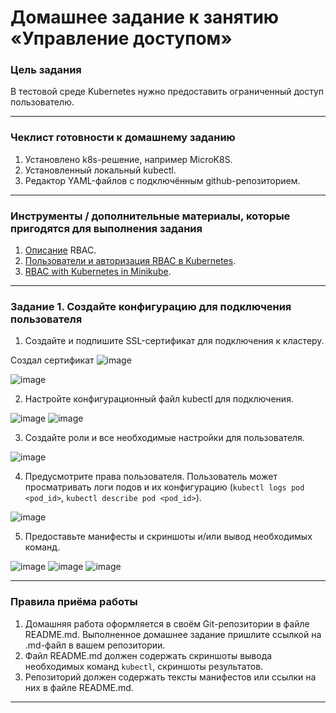 # Домашнее задание к занятию «Управление доступом»

### Цель задания

В тестовой среде Kubernetes нужно предоставить ограниченный доступ пользователю.

------

### Чеклист готовности к домашнему заданию

1. Установлено k8s-решение, например MicroK8S.
2. Установленный локальный kubectl.
3. Редактор YAML-файлов с подключённым github-репозиторием.

------

### Инструменты / дополнительные материалы, которые пригодятся для выполнения задания

1. [Описание](https://kubernetes.io/docs/reference/access-authn-authz/rbac/) RBAC.
2. [Пользователи и авторизация RBAC в Kubernetes](https://habr.com/ru/company/flant/blog/470503/).
3. [RBAC with Kubernetes in Minikube](https://medium.com/@HoussemDellai/rbac-with-kubernetes-in-minikube-4deed658ea7b).

------

### Задание 1. Создайте конфигурацию для подключения пользователя

1. Создайте и подпишите SSL-сертификат для подключения к кластеру.

Создал сертификат
![image](https://github.com/user-attachments/assets/f5c29006-65dd-4744-87e2-5d6ba7c64eb1)

![image](https://github.com/user-attachments/assets/7e9cf519-a430-4890-975a-2651f5da17e3)


2. Настройте конфигурационный файл kubectl для подключения.

![image](https://github.com/user-attachments/assets/b6af1791-96be-4992-9a50-c3b0e5b31c7a)
![image](https://github.com/user-attachments/assets/307ebd65-cb80-4c4e-bc5c-f5003527c214)


3. Создайте роли и все необходимые настройки для пользователя.

![image](https://github.com/user-attachments/assets/c305120b-f335-4db2-bcd5-ba227f7eb368)


4. Предусмотрите права пользователя. Пользователь может просматривать логи подов и их конфигурацию (`kubectl logs pod <pod_id>`, `kubectl describe pod <pod_id>`).

![image](https://github.com/user-attachments/assets/3224a499-d571-4f27-bd89-4e1fe6100700)


5. Предоставьте манифесты и скриншоты и/или вывод необходимых команд.

![image](https://github.com/user-attachments/assets/f28b07dc-8609-4d90-a14d-84ee0999cd33)
![image](https://github.com/user-attachments/assets/e83c992c-d1de-4c97-9838-17a685b40598)
![image](https://github.com/user-attachments/assets/9c8c6532-8e27-4a69-ac73-7ddd0a56d315)


------

### Правила приёма работы

1. Домашняя работа оформляется в своём Git-репозитории в файле README.md. Выполненное домашнее задание пришлите ссылкой на .md-файл в вашем репозитории.
2. Файл README.md должен содержать скриншоты вывода необходимых команд `kubectl`, скриншоты результатов.
3. Репозиторий должен содержать тексты манифестов или ссылки на них в файле README.md.

------

